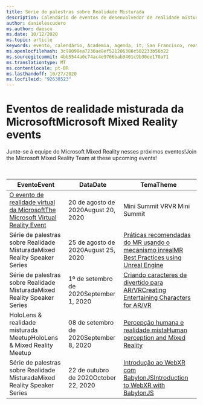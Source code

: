 ```yaml
---
title: Série de palestras sobre Realidade Misturada
description: Calendário de eventos de desenvolvedor de realidade misturada no reator em São Francisco.
author: danielescudero
ms.author: daescu
ms.date: 10/12/2020
ms.topic: article
keywords: evento, calendário, Academia, agenda, it, San Francisco, reator
ms.openlocfilehash: 3c98098ea7230ae8ef521206386c502233b56b22
ms.sourcegitcommit: 4bb5544a0c74ac4e9766bab3401c9b30ee170a71
ms.translationtype: MT
ms.contentlocale: pt-BR
ms.lasthandoff: 10/27/2020
ms.locfileid: "92638523"
---
```

# <a name="microsoft-mixed-reality-events"></a><span data-ttu-id="b8434-104">Eventos de realidade misturada da Microsoft</span><span class="sxs-lookup"><span data-stu-id="b8434-104">Microsoft Mixed Reality events</span></span>

<span data-ttu-id="b8434-105">Junte-se à equipe do Microsoft Mixed Reality nesses próximos eventos!</span><span class="sxs-lookup"><span data-stu-id="b8434-105">Join the Microsoft Mixed Reality Team at these upcoming events!</span></span>

<br>

|<span data-ttu-id="b8434-106">Evento</span><span class="sxs-lookup"><span data-stu-id="b8434-106">Event</span></span>|<span data-ttu-id="b8434-107">Data</span><span class="sxs-lookup"><span data-stu-id="b8434-107">Date</span></span>|<span data-ttu-id="b8434-108">Tema</span><span class="sxs-lookup"><span data-stu-id="b8434-108">Theme</span></span>|
|-------------|-------------|-----|
| [<span data-ttu-id="b8434-109">O evento de realidade virtual da Microsoft</span><span class="sxs-lookup"><span data-stu-id="b8434-109">The Microsoft Virtual Reality Event</span></span>](https://www.meetup.com/hololens-mr/events/272364822/)|<span data-ttu-id="b8434-110">20 de agosto de 2020</span><span class="sxs-lookup"><span data-stu-id="b8434-110">August 20, 2020</span></span>|<span data-ttu-id="b8434-111">Mini Summit VR</span><span class="sxs-lookup"><span data-stu-id="b8434-111">VR Mini Summit</span></span>|
| <span data-ttu-id="b8434-112">Série de palestras sobre Realidade Misturada</span><span class="sxs-lookup"><span data-stu-id="b8434-112">Mixed Reality Speaker Series</span></span>|<span data-ttu-id="b8434-113">25 de agosto de 2020</span><span class="sxs-lookup"><span data-stu-id="b8434-113">August 25, 2020</span></span>|[<span data-ttu-id="b8434-114">Práticas recomendadas do MR usando o mecanismo inreal</span><span class="sxs-lookup"><span data-stu-id="b8434-114">MR Best Practices using Unreal Engine</span></span>](https://channel9.msdn.com/Shows/Docs-Mixed-Reality/Tips-and-Best-Practices-for-using-UE4-in-MR)|
| <span data-ttu-id="b8434-115">Série de palestras sobre Realidade Misturada</span><span class="sxs-lookup"><span data-stu-id="b8434-115">Mixed Reality Speaker Series</span></span>|<span data-ttu-id="b8434-116">1º de setembro de 2020</span><span class="sxs-lookup"><span data-stu-id="b8434-116">September 1, 2020</span></span>|[<span data-ttu-id="b8434-117">Criando caracteres de divertido para AR/VR</span><span class="sxs-lookup"><span data-stu-id="b8434-117">Creating Entertaining Characters for AR/VR</span></span>](https://channel9.msdn.com/Shows/Docs-Mixed-Reality/Creating-Entertaining-Characters-for-Mixed-Reality)|
| <span data-ttu-id="b8434-118">HoloLens & realidade misturada Meetup</span><span class="sxs-lookup"><span data-stu-id="b8434-118">HoloLens & Mixed Reality Meetup</span></span>|<span data-ttu-id="b8434-119">08 de setembro de 2020</span><span class="sxs-lookup"><span data-stu-id="b8434-119">September 8, 2020</span></span>|[<span data-ttu-id="b8434-120">Percepção humana e realidade mista</span><span class="sxs-lookup"><span data-stu-id="b8434-120">Human perception and Mixed Reality</span></span>](https://channel9.msdn.com/Shows/Docs-Mixed-Reality/Human-Perception-and-Mixed-Reality)|
| <span data-ttu-id="b8434-121">Série de palestras sobre Realidade Misturada</span><span class="sxs-lookup"><span data-stu-id="b8434-121">Mixed Reality Speaker Series</span></span>|<span data-ttu-id="b8434-122">22 de outubro de 2020</span><span class="sxs-lookup"><span data-stu-id="b8434-122">October 22, 2020</span></span>|[<span data-ttu-id="b8434-123">Introdução ao WebXR com BabylonJS</span><span class="sxs-lookup"><span data-stu-id="b8434-123">Introduction to WebXR with BabylonJS</span></span>](https://channel9.msdn.com/Shows/Docs-Mixed-Reality/Adding-Augmented-Reality-to-your-Typescript-Project)|


